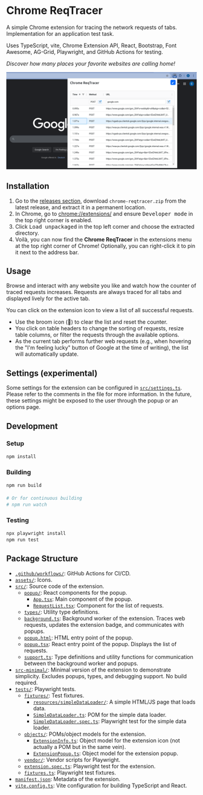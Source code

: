 # Chrome ReqTracer

A simple Chrome extension for tracing the network requests of tabs. Implementation for an application test task.

Uses TypeScript, vite, Chrome Extension API, React, Bootstrap, Font Awesome, AG-Grid, Playwright, and GitHub Actions for testing.

*Discover how many places your favorite websites are calling home!* 

![screenshot.png](screenshot.png)

## Installation

1. Go to the [releases section](https://github.com/LinqLover/chrome-reqtracer/releases), download `chrome-reqtracer.zip` from the latest release, and extract it in a permanent location.
2. In Chrome, go to [chrome://extensions/](chrome://extensions/) and ensure <kbd>Developer mode</kbd> in the top right corner is enabled.
3. Click <kbd>Load unpackaged</kbd> in the top left corner and choose the extracted directory.
4. Voilà, you can now find the **Chrome ReqTracer** in the extensions menu at the top right corner of Chrome! Optionally, you can right-click it to pin it next to the address bar.

## Usage

Browse and interact with any website you like and watch how the counter of traced requests increases. Requests are always traced for all tabs and displayed lively for the active tab.

You can click on the extension icon to view a list of all successful requests.

- Use the broom icon (🧹) to clear the list and reset the counter.
- You click on table headers to change the sorting of requests, resize table columns, or filter the requests through the available options.
- As the current tab performs further web requests (e.g., when hovering the "I'm feeling lucky" button of Google at the time of writing), the list will automatically update.

## Settings (experimental)

Some settings for the extension can be configured in [`src/settings.ts`](./src/settings.ts). Please refer to the comments in the file for more information. In the future, these settings might be exposed to the user through the popup or an options page.

## Development

### Setup

```bash
npm install
```

### Building

```bash
npm run build

# Or for continuous building
# npm run watch
```

### Testing

```bash
npx playwright install
npm run test
```

## Package Structure

- [`.github/workflows/`](./.github/workflows/): GitHub Actions for CI/CD.
- [`assets/`](./assets/): Icons.
- [`src/`](./src/): Source code of the extension.
    - [`popup/`](./src/popup/): React components for the popup.
      - [`App.tsx`](./src/popup/App.tsx): Main component of the popup.
      - [`RequestList.tsx`](./src/popup/RequestList.tsx): Component for the list of requests.
	- [`types/`](./src/types/): Utility type definitions.
	- [`background.ts`](./src/background.ts): Background worker of the extension. Traces web requests, updates the extension badge, and communicates with popups.
	- [`popup.html`](./src/popup.html): HTML entry point of the popup.
	- [`popup.tsx`](./src/popup.tsx): React entry point of the popup. Displays the list of requests.
	- [`support.ts`](./src/support.ts): Type definitions and utility functions for communication between the background worker and popups.
- [`src-minimal/`](./src-minimal/): Minimal version of the extension to demonstrate simplicity. Excludes popups, types, and debugging support. No build required.
- [`tests/`](./tests/): Playwright tests.
	- [`fixtures/`](./tests/fixtures/): Test fixtures.
		- [`resources/simpleDataLoader/`](./tests/fixtures/resources/simpleDataLoader/): A simple HTML/JS page that loads data.
		- [`SimpleDataLoader.ts`](./tests/fixtures/SimpleDataLoader.ts): POM for the simple data loader.
		- [`SimpleDataLoader.spec.ts`](./tests/fixtures/SimpleDataLoader.spec.ts): Playwright test for the simple data loader.
	- [`objects/`](./tests/objects/): POMs/object models for the extension.
		- [`ExtensionInfo.ts`](./tests/objects/ExtensionInfo.ts): Object model for the extension icon (not actually a POM but in the same vein).
		- [`ExtensionPopup.ts`](./tests/objects/ExtensionPopup.ts): Object model for the extension popup.
	- [`vendor/`](./tests/vendor/): Vendor scripts for Playwright.
	- [`extension.spec.ts`](./tests/extension.spec.ts): Playwright test for the extension.
	- [`fixtures.ts`](./tests/fixtures.ts): Playwright test fixtures.
- [`manifest.json`](./manifest.json): Metadata of the extension.
- [`vite.config.ts`](./vite.config.ts): Vite configuration for building TypeScript and React.
